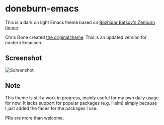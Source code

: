 # doneburn-emacs

This is a dark on light Emacs theme based on [Bozhidar Batsov's Zenburn
theme](https://github.com/bbatsov/zenburn-emacs).

Chris Done created [the original theme](https://github.com/chrisdone/zenburn).
This is an updated version for modern Emacsen.

## Screenshot

![Screenshot](https://github.com/manuel-uberti/doneburn-emacs/blob/master/screenshot.png)

## Note

This theme is still a work in progress, mainly useful for my own daily usage for
now. It lacks support for popular packages (e.g. Helm) simply because I just
added the faces for the packages I use.

PRs are more than welcome.
